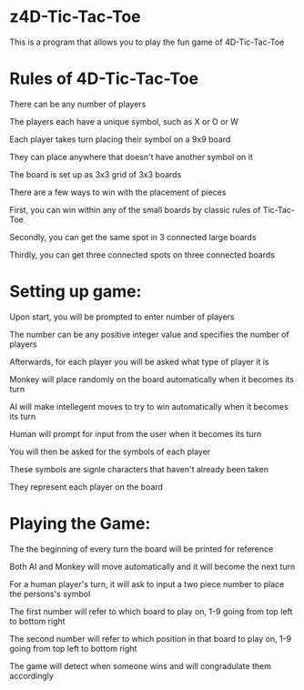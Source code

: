 z4D-Tic-Tac-Toe
==============

This is a program that allows you to play the fun game of 4D-Tic-Tac-Toe

Rules of 4D-Tic-Tac-Toe
=======================

There can be any number of players

The players each have a unique symbol, such as X or O or W

Each player takes turn placing their symbol on a 9x9 board

They can place anywhere that doesn't have another symbol on it

The board is set up as 3x3 grid of 3x3 boards

There are a few ways to win with the placement of pieces

First, you can win within any of the small boards by classic rules of Tic-Tac-Toe

Secondly, you can get the same spot in 3 connected large boards

Thirdly, you can get three connected spots on three connected boards

Setting up game:
================

Upon start, you will be prompted to enter number of players 

  The number can be any positive integer value and specifies the number of players

Afterwards, for each player you will be asked what type of player it is
  
  Monkey will place randomly on the board automatically when it becomes its turn
  
  AI will make intellegent moves to try to win automatically when it becomes its turn
  
  Human will prompt for input from the user when it becomes its turn

You will then be asked for the symbols of each player
  
  These symbols are signle characters that haven't already been taken
  
  They represent each player on the board

Playing the Game:
=================

The the beginning of every turn the board will be printed for reference

Both AI and Monkey will move automatically and it will become the next turn

For a human player's turn, it will ask to input a two piece number to place the persons's symbol

  The first number will refer to which board to play on, 1-9 going from top left to bottom right
  
  The second number will refer to which position in that board to play on, 1-9 going from top left to bottom right

The game will detect when someone wins and will congradulate them accordingly
